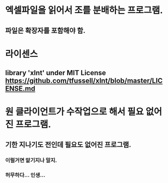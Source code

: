 # 엑셀파일을 읽어서 조를 분배하는 프로그램.
## 파일은 확장자를 포함해야 함.
# 라이센스
## library 'xlnt' under MIT License https://github.com/tfussell/xlnt/blob/master/LICENSE.md

# 원 클라이언트가 수작업으로 해서 필요 없어진 프로그램.
## 기한 지나기도 전인데 필요도 없어진 프로그램.
### 이럴거면 맡기지나 말지.
### 허무하다... 인생...
